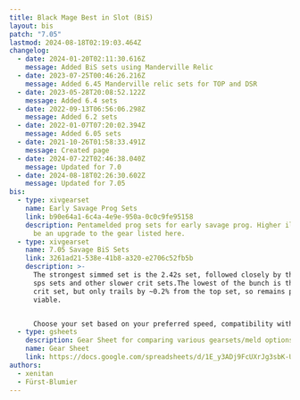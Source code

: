 ```yaml
---
title: Black Mage Best in Slot (BiS)
layout: bis
patch: "7.05"
lastmod: 2024-08-18T02:19:03.464Z
changelog:
  - date: 2024-01-20T02:11:30.616Z
    message: Added BiS sets using Manderville Relic
  - date: 2023-07-25T00:46:26.216Z
    message: Added 6.45 Manderville relic sets for TOP and DSR
  - date: 2023-05-28T20:08:52.122Z
    message: Added 6.4 sets
  - date: 2022-09-13T06:56:06.298Z
    message: Added 6.2 sets
  - date: 2022-01-07T07:20:02.394Z
    message: Added 6.05 sets
  - date: 2021-10-26T01:58:33.491Z
    message: Created page
  - date: 2024-07-22T02:46:38.040Z
    message: Updated for 7.0
  - date: 2024-08-18T02:26:30.602Z
    message: Updated for 7.05
bis:
  - type: xivgearset
    name: Early Savage Prog Sets
    link: b90e64a1-6c4a-4e9e-950a-0c0c9fe95158
    description: Pentamelded prog sets for early savage prog. Higher ilvl gear will
      be an upgrade to the gear listed here.
  - type: xivgearset
    name: 7.05 Savage BiS Sets
    link: 3261ad21-538e-41b8-a320-e2706c52fb5b
    description: >-
      The strongest simmed set is the 2.42s set, followed closely by the high
      sps sets and other slower crit sets.The lowest of the bunch is the 2.36s
      crit set, but only trails by ~0.2% from the top set, so remains plenty
      viable.


      Choose your set based on your preferred speed, compatibility with other casters, or whatever else. Note: currently a known issue where the tome wrist is "Healing" instead of "Casting". Stats are still correct, issue is only visual for now.
  - type: gsheets
    description: Gear Sheet for comparing various gearsets/meld options.
    name: Gear Sheet
    link: https://docs.google.com/spreadsheets/d/1E_y3ADj9FcUXrJg3sbK-UiIcOoYawB8Et9P-LfxT_TE/edit?gid=654212594#gid=654212594
authors:
  - xenitan
  - Fürst-Blumier
---
```

